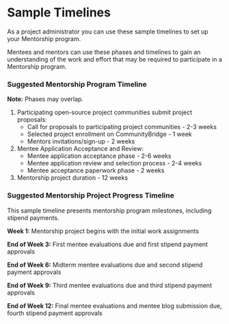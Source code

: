 # Sample Timelines

As a project administrator you can use these sample timelines to set up your Mentorship program.

Mentees and mentors can use these phases and timelines to gain an understanding of the work and effort that may be required to participate in a Mentorship program.

### Suggested Mentorship Program Timeline 

**Note:** Phases may overlap.

1. Participating open-source project communities submit project proposals:
   * Call for proposals to participating project communities - 2-3 weeks
   * Selected project enrollment on CommunityBridge - 1 week
   * Mentors invitations/sign-up - 2 weeks
2. Mentee Application Acceptance and Review:
   * Mentee application acceptance phase - 2-6 weeks
   * Mentee application review and selection process - 2-4 weeks
   * Mentee acceptance paperwork phase - 2 weeks
3. Mentorship project duration - 12 weeks

### Suggested Mentorship Project Progress Timeline

This sample timeline presents mentorship program milestones, including stipend payments. 

**Week 1:** Mentorship project begins with the initial work assignments 

**End of Week 3:** First mentee evaluations due and first stipend payment approvals

**End of Week 6:** Midterm mentee evaluations due and second stipend payment approvals 

**End of Week 9:** Third mentee evaluations due and third stipend payment approvals 

**End of Week 12:** Final mentee evaluations and mentee blog submission due, fourth stipend payment approvals 

